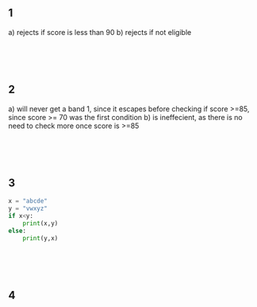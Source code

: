 ## 1
a) rejects if score is less than 90
b) rejects if not eligible

<br/><br/><br/>

## 2
a) will never get a band 1, since it escapes before checking if score >=85, since score >= 70 was the first condition
b) is ineffecient, as there is no need to check more once score is >=85

<br/><br/><br/>

## 3
````Python
x = "abcde"
y = "vwxyz"
if x<y:
    print(x,y)
else:
    print(y,x)
````

<br/><br/><br/>

## 4
